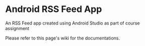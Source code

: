 # Android RSS Feed App

An RSS Feed app created using Android Studio as part of course assignment

Please refer to this page's wiki for the documentations.
